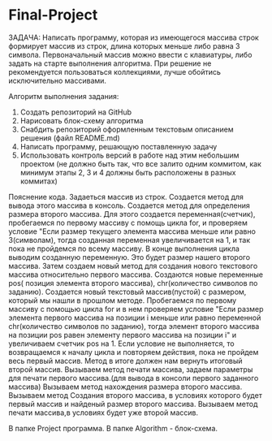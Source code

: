 # Final-Project
ЗАДАЧА:
Написать программу, которая из имеющегося массива строк формирует массив из строк, длина которых меньше либо равна 3 символа. Первоначальный массив можно ввести с клавиатуры, либо задать на старте выполнения алгоритма. При решение не рекомендуется пользоваться коллекциями, лучше обойтись исключительно массивами.

Алгоритм выполнения задания:
1. Создать репозиторий на GitHub
2. Нарисовать блок-схему алгоритма
3. Снабдить репозиторий оформленным текстовым описанием решения (файл README.md)
4. Написать программу, решающую поставленную задачу
5. Использовать контроль версий в работе над этим небольшим проектом (не должно быть так, что все залито одним коммитом, как минимум этапы 2, 3 и 4 должны быть расположены в разных коммитах)



Пояснение кода.
Задаеться массив из строк. Создается метод для вывода этого массива в консоль. Создается метод для определения размера второго массива. Для этого создается переменная(счетчик), пробегаемся по первому массиву с помощь цикла for, и проверяем условие "Если размер текущего элемента массива меньше или равно 3(символам), тогда созданная переменная увеличивается на 1, и так пока не пройдемся по всему массиву. В конце выполнения цикла выводим созданную переменную. Это будет размер нашего второго массива.
Затем создаем новый метод для создания нового текстового массива относительно первого массива. Создаются новые переменные pos( позиция элемента второго массива), chr(количество символов по заданию). Создается новый текстовый массив(пустой) с размером, который мы нашли в прошлом методе. Пробегаемся по первому массиву с помощью цикла for и в нем проверяем условие "Если размер элемента первого массива на позиции i меньше или равно переменной chr(количество символов по заданию), тогда элемент второго массива на позиции pos равен элементу первого массива на позиции i" и увеличиваем счетчик pos на 1. Если условие не выполняется, то возвращаемся к началу цикла и повторяем действия, пока не пройдем весь первый массив. Метод в итоге должен нам вернуть итоговый второй массив.
Вызываем метод печати массива, задаем параметры для печати первого массива.(для вывода в консоли первого заданного массива)
Вызываем метод нахождения размера второго массива.
Вызываем метод Создания второго массива, в условиях которого будет первый массив и найденый размер второго массива.
Вызываем метод печати массива,в условиях будет уже второй массив.


В папке Project программа. В папке Algorithm - блок-схема.
